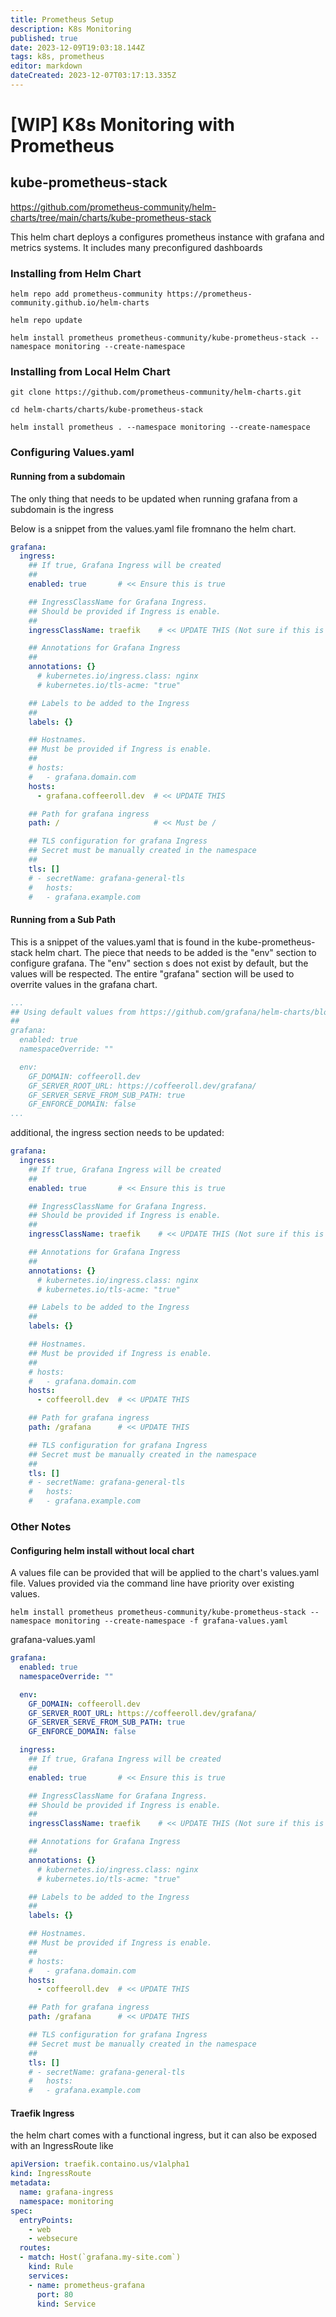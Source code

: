 ```yaml
---
title: Prometheus Setup
description: K8s Monitoring 
published: true
date: 2023-12-09T19:03:18.144Z
tags: k8s, prometheus
editor: markdown
dateCreated: 2023-12-07T03:17:13.335Z
---
```


# [WIP] K8s Monitoring with Prometheus

## kube-prometheus-stack
https://github.com/prometheus-community/helm-charts/tree/main/charts/kube-prometheus-stack

This helm chart deploys a configures prometheus instance with grafana and metrics systems.
It includes many preconfigured dashboards

### Installing from Helm Chart
```
helm repo add prometheus-community https://prometheus-community.github.io/helm-charts

helm repo update

helm install prometheus prometheus-community/kube-prometheus-stack --namespace monitoring --create-namespace
```

### Installing from Local Helm Chart 

```
git clone https://github.com/prometheus-community/helm-charts.git

cd helm-charts/charts/kube-prometheus-stack

helm install prometheus . --namespace monitoring --create-namespace
```

### Configuring Values.yaml

#### Running from a subdomain

The only thing that needs to be updated when running grafana from a subdomain is the ingress

Below is a snippet from the values.yaml file fromnano  the helm chart.

```yaml
grafana:
  ingress:
    ## If true, Grafana Ingress will be created
    ##
    enabled: true       # << Ensure this is true

    ## IngressClassName for Grafana Ingress.
    ## Should be provided if Ingress is enable.
    ##
    ingressClassName: traefik    # << UPDATE THIS (Not sure if this is important though)

    ## Annotations for Grafana Ingress
    ##
    annotations: {}
      # kubernetes.io/ingress.class: nginx
      # kubernetes.io/tls-acme: "true"

    ## Labels to be added to the Ingress
    ##
    labels: {}

    ## Hostnames.
    ## Must be provided if Ingress is enable.
    ##
    # hosts:
    #   - grafana.domain.com
    hosts:
      - grafana.coffeeroll.dev  # << UPDATE THIS

    ## Path for grafana ingress
    path: /                     # << Must be /

    ## TLS configuration for grafana Ingress
    ## Secret must be manually created in the namespace
    ##
    tls: []
    # - secretName: grafana-general-tls
    #   hosts:
    #   - grafana.example.com

```

#### Running from a Sub Path

This is a snippet of the values.yaml that is found in the kube-prometheus-stack helm chart.
The piece that needs to be added is the "env" section to configure grafana. 
The "env" section s does not exist by default, but the values will be respected. 
The entire "grafana" section will be used to overrite values in the grafana chart. 

```yaml
...
## Using default values from https://github.com/grafana/helm-charts/blob/main/charts/grafana/values.yaml
##
grafana:
  enabled: true
  namespaceOverride: ""

  env:
    GF_DOMAIN: coffeeroll.dev
    GF_SERVER_ROOT_URL: https://coffeeroll.dev/grafana/
    GF_SERVER_SERVE_FROM_SUB_PATH: true
    GF_ENFORCE_DOMAIN: false
...
```

additional, the ingress section needs to be updated:

```yaml
grafana:
  ingress:
    ## If true, Grafana Ingress will be created
    ##
    enabled: true       # << Ensure this is true

    ## IngressClassName for Grafana Ingress.
    ## Should be provided if Ingress is enable.
    ##
    ingressClassName: traefik    # << UPDATE THIS (Not sure if this is important though)

    ## Annotations for Grafana Ingress
    ##
    annotations: {}
      # kubernetes.io/ingress.class: nginx
      # kubernetes.io/tls-acme: "true"

    ## Labels to be added to the Ingress
    ##
    labels: {}

    ## Hostnames.
    ## Must be provided if Ingress is enable.
    ##
    # hosts:
    #   - grafana.domain.com
    hosts:
      - coffeeroll.dev  # << UPDATE THIS

    ## Path for grafana ingress
    path: /grafana      # << UPDATE THIS

    ## TLS configuration for grafana Ingress
    ## Secret must be manually created in the namespace
    ##
    tls: []
    # - secretName: grafana-general-tls
    #   hosts:
    #   - grafana.example.com

```


### Other Notes

#### Configuring helm install without local chart

A values file can be provided that will be applied to the chart's values.yaml file. 
Values provided via the command line have priority over existing values.

```
helm install prometheus prometheus-community/kube-prometheus-stack --namespace monitoring --create-namespace -f grafana-values.yaml
```

grafana-values.yaml

```yaml
grafana:
  enabled: true
  namespaceOverride: ""

  env:
    GF_DOMAIN: coffeeroll.dev
    GF_SERVER_ROOT_URL: https://coffeeroll.dev/grafana/
    GF_SERVER_SERVE_FROM_SUB_PATH: true
    GF_ENFORCE_DOMAIN: false

  ingress:
    ## If true, Grafana Ingress will be created
    ##
    enabled: true       # << Ensure this is true

    ## IngressClassName for Grafana Ingress.
    ## Should be provided if Ingress is enable.
    ##
    ingressClassName: traefik    # << UPDATE THIS (Not sure if this is important though)

    ## Annotations for Grafana Ingress
    ##
    annotations: {}
      # kubernetes.io/ingress.class: nginx
      # kubernetes.io/tls-acme: "true"

    ## Labels to be added to the Ingress
    ##
    labels: {}

    ## Hostnames.
    ## Must be provided if Ingress is enable.
    ##
    # hosts:
    #   - grafana.domain.com
    hosts:
      - coffeeroll.dev  # << UPDATE THIS

    ## Path for grafana ingress
    path: /grafana      # << UPDATE THIS

    ## TLS configuration for grafana Ingress
    ## Secret must be manually created in the namespace
    ##
    tls: []
    # - secretName: grafana-general-tls
    #   hosts:
    #   - grafana.example.com
```


#### Traefik Ingress
the helm chart comes with a functional ingress, but it can also be exposed with an IngressRoute like

```yaml
apiVersion: traefik.containo.us/v1alpha1
kind: IngressRoute
metadata:
  name: grafana-ingress
  namespace: monitoring
spec:
  entryPoints:
    - web
    - websecure
  routes:
  - match: Host(`grafana.my-site.com`)
    kind: Rule
    services:
    - name: prometheus-grafana
      port: 80
      kind: Service
```

